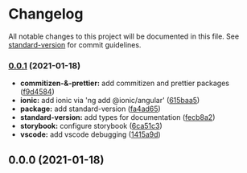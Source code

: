# Changelog

All notable changes to this project will be documented in this file. See [standard-version](https://github.com/conventional-changelog/standard-version) for commit guidelines.

### [0.0.1](https://github.com/khan990/ionic-storybook/compare/v0.0.0...v0.0.1) (2021-01-18)


* **commitizen-&-prettier:** add commitizen and prettier packages ([f9d4584](https://github.com/khan990/ionic-storybook/commit/f9d4584d9f6491f3f9b72c7959d95953a4a6f226))
* **ionic:** add ionic via 'ng add @ionic/angular' ([615baa5](https://github.com/khan990/ionic-storybook/commit/615baa59492d09c28778b6b5ed6572fb185063c5))
* **package:** add standard-version ([fa4ad65](https://github.com/khan990/ionic-storybook/commit/fa4ad65677238db0951c39905dfd5e4131404a0e))
* **standard-version:** add types for documentation ([fecb8a2](https://github.com/khan990/ionic-storybook/commit/fecb8a219d115b67b037cfd954761811b7e4670d))
* **storybook:** configure storybook ([6ca51c3](https://github.com/khan990/ionic-storybook/commit/6ca51c3ca492986c3f47cea4ca750fdadbdd3fa6))
* **vscode:** add vscode debugging ([1415a9d](https://github.com/khan990/ionic-storybook/commit/1415a9d7cbf0acfbd6cd60da24fa6c6e8563d0a7))

## 0.0.0 (2021-01-18)
